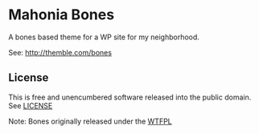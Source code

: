 # Mahonia Bones

A bones based theme for a WP site for my neighborhood.

See: http://themble.com/bones

## License
This is free and unencumbered software released into the public domain.
See [LICENSE](./LICENSE)

Note: Bones originally released under the [WTFPL](http://sam.zoy.org/wtfpl/)


